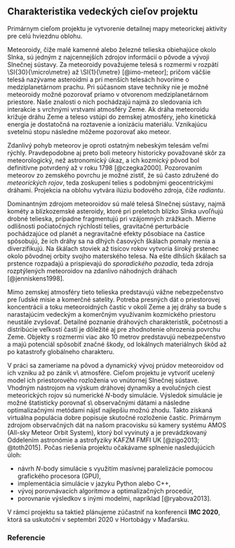 ## Charakteristika vedeckých cieľov projektu
Primárnym cieľom projektu je vytvorenie detailnej mapy meteorickej aktivity
pre celú hviezdnu oblohu.




Meteoroidy, čiže malé kamenné alebo železné telieska obiehajúce okolo Slnka,
sú jedným z najcennejších zdrojov informácií o pôvode a vývoji Slnečnej sústavy.
Za meteoroidy považujeme telesá s rozmermi v rozpätí \SI{30}{\micro\metre} až
\SI{1}{\metre} [@imo-meteor]; pričom väčšie telesá nazývame asteroidmi
a pri menších telesách hovoríme o medziplanetárnom prachu.
Pri súčasnom stave techniky nie je možné meteoroidy možné pozorovať priamo
v otvorenom medziplanetárnom priestore. Naše znalosti o nich pochádzajú najmä zo sledovania
ich interakcie s vrchnými vrstvami atmosféry Zeme. Ak dráha meteoroidu križuje dráhu Zeme
a teleso vstúpi do zemskej atmosféry, jeho kinetická energia je dostatočná na roztavenie a ionizáciu materiálu.
Vznikajúcu svetelnú stopu následne môžeme pozorovať ako meteor.

Zdanlivý pohyb meteorov je oproti ostatným nebeským telesám veľmi rýchly.
Pravdepodobne aj preto boli meteory historicky považované skôr za meteorologický, než astronomický úkaz,
a ich kozmický pôvod bol definitívne potvrdený až v roku 1798 [@czegka2000].
Pozorovaním meteorov zo zemského povrchu je možné zistiť, že sú často združené do *meteorických rojov*,
teda zoskupení telies s podobnými geocentrickými dráhami. Projekcia na oblohu vytvára ilúziu bodového zdroja, čiže *radiantu*.

Dominantným zdrojom meteoroidov sú malé telesá Slnečnej sústavy, najmä kométy
a blízkozemské asteroidy, ktoré pri preletoch blízko Slnka uvoľňujú drobné telieska,
prípadne fragmentujú pri vzájomných zrážkach.
Mierne odlišnosti počiatočných rýchlostí telies, gravitačné perturbácie pochádzajúce od planét
a negravitačné efekty pôsobiace na častice spôsobujú, že ich dráhy sa na dlhých časových škálach
pomaly menia a diverzifikujú. Na škálach stoviek až tisícov rokov vytvoria široký prstenec
okolo pôvodnej orbity svojho materského telesa. Na ešte dlhších škálach sa prstence rozpadajú
a prispievajú do *sporadického pozadia*, teda zdroja rozptýlených
meteoroidov na zdanlivo náhodných dráhach [@jenniskens1998].

Mimo zemskej atmosféry tieto telieska predstavujú vážne nebezpečenstvo pre ľudské misie a komerčné satelity.
Potreba presných dát o priestorovej koncentrácii a toku meteoroidných častíc v okolí Zeme a jej dráhy sa bude s narastajúcim vedeckým a komerčným využívaním
kozmického priestoru neustále zvyšovať. Detailné poznanie dráhových charakteristík, početnosti a distribúcie veľkostí
častí je dôležité aj pre zhodnotenie ohrozenia povrchu Zeme. Objekty s rozmermi viac ako 10 metrov predstavujú nebezpečenstvo
a majú potenciál spôsobiť značné škody, od lokálnych materiálnych škôd až po katastrofy globálneho charakteru.

V práci sa zameriame na pôvod a dynamický vývoj prúdov meteoroidov od ich vzniku až po zánik v\ atmosfére.
Cieľom projektu je vytvoriť ucelený model ich priestorového rozloženia vo vnútornej Slnečnej sústave.
Vhodným nástrojom na výskum dráhovej dynamiky a evolučných ciest meteorických rojov sú numerické $N$-body simulácie.
Výsledok simulácie je možné štatisticky porovnať s\ observačnými dátami a následne optimalizačnými metódami nájsť
najlepšiu možnú zhodu. Takto získaná virtuálna populácia dobre popisuje skutočné rozloženie častíc.
Primárnym zdrojom observačných dát na našom pracovisku sú kamery systému AMOS (All-sky Meteor Orbit System),
ktorý bol vyvinutý a je prevádzkovaný Oddelením astronómie a astrofyziky KAFZM FMFI UK [@zigo2013; @toth2015].
Počas riešenia projektu očakávame splnenie nasledujúcich úloh:

- návrh $N$-body simulácie s využitím masívnej paralelizácie pomocou grafického procesora (GPU),
- implementácia simulácie v jazyku Python alebo C++,
- vývoj porovnávacích algoritmov a optimalizačných procedúr,
- porovnanie výsledkov s inými modelmi, napríklad [@ryabova2013].

V rámci projektu sa taktiež plánujeme zúčastniť na konferencii **IMC 2020**, ktorá sa uskutoční
v septembri 2020 v Hortobágy v Maďarsku.

### Referencie
